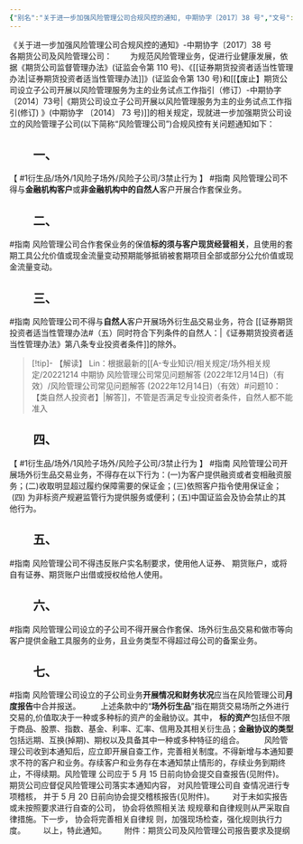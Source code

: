 ```yaml
---
{"‌‌‌‌别名":"关于进一步加强风险管理公司合规风控的通知, 中期协字〔2017〕38 号","‌‌‌‌文号":null,"‌‌‌‌‌‌‌‌发布时间":"2017.05.05","发布机构":"中期协","效力":"有效","领域":"场外衍生品, 风险子","dg-publish":true,"created":"2023-08-11T21:26","updated":"2023-10-12T13:54","permalink":"/a///20170505-2017-38/20170505-2017-38/","dgPassFrontmatter":true}
---
```



《关于进一步加强风险管理公司合规风控的通知》-‌‌‌‌中期协字〔2017〕38 号
‌‌‌‌　　
各期货公司及风险管理公司：
‌‌‌‌　　为规范风险管理业务，促进行业健康发展，依据《期货公司监督管理办法》(证监会令第 110 号)、《[[证券期货投资者适当性管理办法\|证券期货投资者适当性管理办法]]》(证监会令第 130 号)和[[【废止】期货公司设立子公司开展以风险管理服务为主的业务试点工作指引（修订）-中期协字〔2014〕73号\|《期货公司设立子公司开展以风险管理服务为主的业务试点工作指引(修订) 》(中期协字 〔2014〕 73 号)]]的相关规定，现就进一步加强期货公司设立的风险管理子公司(以下简称“风险管理公司”)合规风控有关问题通知如下：
## ‌‌‌‌　　一、
【 #1衍生品/场外/1风险子场外/风险子公司/3禁止行为 】 #指南
风险管理公司不得与**金融机构客户**或**非金融机构中的自然人**客户开展合作套保业务。
## ‌‌‌‌　　二、
#指南
风险管理公司合作套保业务的保值**标的须与客户现货经营相关**，且使用的套期工具公允价值或现金流量变动预期能够抵销被套期项目全部或部分公允价值或现金流量变动。
## ‌‌‌‌　　三、
#指南
风险管理公司不得与**自然人**客户开展场外衍生品交易业务，符合 [[证券期货投资者适当性管理办法#（五）同时符合下列条件的自然人：\|《证券期货投资者适当性管理办法》第八条专业投资者条件]]的除外。
>[!tip]- 【解读】 
>Lin：根据最新的[[A-专业知识/相关规定/场外相关规定/20221214 中期协 风险管理公司常见问题解答 (2022年12月14日)（有效）/风险管理公司常见问题解答 (2022年12月14日)（有效）#问题10： 【类自然人投资者】\|解答]]，不管是否满足专业投资者条件，自然人都不能准入
## ‌‌‌‌　　四、
【 #1衍生品/场外/1风险子场外/风险子公司/3禁止行为 】 #指南
风险管理公司开展场外衍生品交易业务，不得存在以下行为：(一)为客户提供融资或者变相融资服务；(二)收取明显超过履约保障需要的保证金；(三)依照客户指令使用保证金；  (四) 为非标资产规避监管行为提供服务或便利；(五)中国证监会及协会禁止的其他行为。
## ‌‌‌‌　　五、
#指南
风险管理公司不得违反账户实名制要求，使用他人证券、 期货账户，或将自有证券、期货账户出借或授权给他人使用。
## ‌‌‌‌　　六、
#指南
风险管理公司设立的子公司不得开展合作套保、场外衍生品交易和做市等向客户提供金融工具服务的业务，且业务类型不得超过母公司的备案业务。
## ‌‌‌‌　　七、 
#指南
风险管理公司设立的子公司业务**开展情况和财务状况**应当在风险管理公司**月度报告**中合并报送。
‌‌‌‌　　
上述条款中的“**场外衍生品**”指在期货交易场所之外进行交易的,价值取决于一种或多种标的资产的金融协议。其中， **标的资产**包括但不限于商品、股票、指数、基金、利率、汇率、信用及其相关衍生品；**金融协议的类型**包括远期、互换(掉期)、期权以及具备其中一种或多种特征的组合。
‌‌‌‌　　
风险管理公司收到本通知后，应立即开展自查工作，完善相关制度。不得新增与本通知要求不符的客户和业务。存续客户和业务存在本通知禁止情形的，存续业务到期终止，不得续期。风险管理 公司应于 5 月 15 日前向协会提交自查报告(见附件)。
‌‌‌‌　　期货公司应督促风险管理公司落实本通知内容， 对风险管理公司自 查情况进行专项稽核， 并于 5 月 20 日前向协会提交稽核报告(见附件)。
‌‌‌‌　　对于未如实报告或未按照要求进行自查的公司， 协会将依照相关法 规规章和自律规则从严采取自律措施。下一步， 协会将完善相关自律规 则，加强现场检查，强化规则执行力度。
‌‌‌‌　　以上，特此通知。
‌‌‌‌　　附件：期货公司及风险管理公司报告要求及提纲
